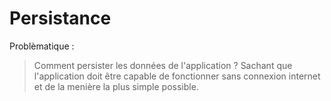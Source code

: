 # Persistance
Problèmatique :
> Comment persister les données de l'application ?
> Sachant que l'application doit être capable de fonctionner sans connexion internet et
> de la menière la plus simple possible.

